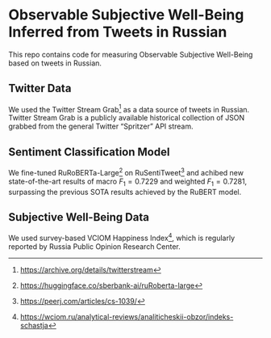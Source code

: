 # Observable Subjective Well-Being Inferred from Tweets in Russian

This repo contains code for measuring Observable Subjective Well-Being based on tweets in Russian.

## Twitter Data
We used the Twitter Stream Grab[^1] as a data source of tweets in Russian. Twitter Stream Grab is a publicly available historical collection of JSON grabbed from the general Twitter “Spritzer” API stream.

## Sentiment Classification Model
We fine-tuned RuRoBERTa-Large[^rbrt] on RuSentiTweet[^rusentitweet] and achibed new state-of-the-art results of macro $F_1=0.7229$ and weighted $F_1=0.7281$, surpassing the previous SOTA results achieved by the RuBERT model.

## Subjective Well-Being Data
We used survey-based VCIOM Happiness Index[^vciom], which is regularly reported by Russia Public Opinion Research Center.

[^1]: https://archive.org/details/twitterstream
[^rbrt]: https://huggingface.co/sberbank-ai/ruRoberta-large
[^rusentitweet]: https://peerj.com/articles/cs-1039/
[^vciom]: https://wciom.ru/analytical-reviews/analiticheskii-obzor/indeks-schastja

